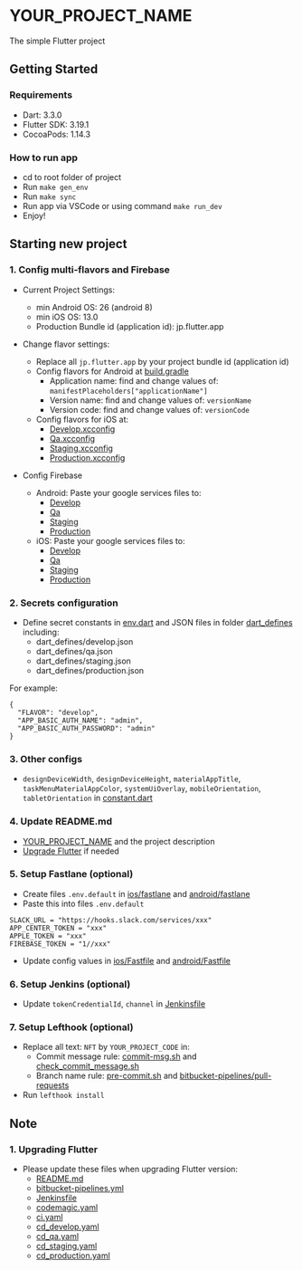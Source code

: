 # YOUR_PROJECT_NAME

The simple Flutter project

## Getting Started

### Requirements

- Dart: 3.3.0
- Flutter SDK: 3.19.1
- CocoaPods: 1.14.3

### How to run app

- cd to root folder of project
- Run `make gen_env`
- Run `make sync`
- Run app via VSCode or using command `make run_dev`
- Enjoy!

## Starting new project

### 1. Config multi-flavors and Firebase

- Current Project Settings:
    - min Android OS: 26 (android 8)
    - min iOS OS: 13.0
    - Production Bundle id (application id): jp.flutter.app

- Change flavor settings:
    - Replace all `jp.flutter.app` by your project bundle id (application id)
    - Config flavors for Android at [build.gradle](android/build.gradle)
        - Application name: find and change values of: `manifestPlaceholders["applicationName"]`
        - Version name: find and change values of: `versionName`
        - Version code: find and change values of: `versionCode`
    - Config flavors for iOS at: 
        - [Develop.xcconfig](ios/Flutter/Develop.xcconfig)
        - [Qa.xcconfig](ios/Flutter/Qa.xcconfig)
        - [Staging.xcconfig](ios/Flutter/Staging.xcconfig)
        - [Production.xcconfig](ios/Flutter/Production.xcconfig) 

- Config Firebase
    - Android: Paste your google services files to:
        - [Develop](android/app/src/develop)
        - [Qa](android/app/src/qa)
        - [Staging](android/app/src/staging)
        - [Production](android/app/src/production)
    - iOS: Paste your google services files to:
        - [Develop](ios/config/develop)
        - [Qa](ios/config/qa)
        - [Staging](ios/config/staging)
        - [Production](ios/config/production)

### 2. Secrets configuration

- Define secret constants in [env.dart](lib/common/env.dart) and JSON files in folder [dart_defines](dart_defines) including:
    - dart_defines/develop.json
    - dart_defines/qa.json
    - dart_defines/staging.json
    - dart_defines/production.json

For example:
```
{
  "FLAVOR": "develop",
  "APP_BASIC_AUTH_NAME": "admin",
  "APP_BASIC_AUTH_PASSWORD": "admin"
}
```

### 3. Other configs

- `designDeviceWidth`, `designDeviceHeight`, `materialAppTitle`, `taskMenuMaterialAppColor`, `systemUiOverlay`, `mobileOrientation`, `tabletOrientation` in [constant.dart](lib/common/constant.dart)

### 4. Update README.md

- [YOUR_PROJECT_NAME](#YOUR_PROJECT_NAME) and the project description
- [Upgrade Flutter](#upgrade-flutter) if needed

### 5. Setup Fastlane (optional)

- Create files `.env.default` in [ios/fastlane](ios/fastlane) and [android/fastlane](android/fastlane)
- Paste this into files `.env.default`
```
SLACK_URL = "https://hooks.slack.com/services/xxx"
APP_CENTER_TOKEN = "xxx"
APPLE_TOKEN = "xxx"
FIREBASE_TOKEN = "1//xxx"
```
- Update config values in [ios/Fastfile](ios/fastlane/Fastfile) and [android/Fastfile](android/fastlane/Fastfile)

### 6. Setup Jenkins (optional)

- Update `tokenCredentialId`, `channel` in [Jenkinsfile](Jenkinsfile)

### 7. Setup Lefthook (optional)

- Replace all text: `NFT` by `YOUR_PROJECT_CODE` in:
    - Commit message rule: [commit-msg.sh](.lefthook/commit-msg/commit-msg.sh) and [check_commit_message.sh](tools/check_commit_message.sh)
    - Branch name rule: [pre-commit.sh](.lefthook/pre-commit/pre-commit.sh) and [bitbucket-pipelines/pull-requests](bitbucket-pipelines.yml)
- Run `lefthook install`

## Note

### 1. Upgrading Flutter
- Please update these files when upgrading Flutter version:
    - [README.md](#requirements)
    - [bitbucket-pipelines.yml](bitbucket-pipelines.yml)
    - [Jenkinsfile](Jenkinsfile)
    - [codemagic.yaml](codemagic.yaml)
    - [ci.yaml](.github/workflows/ci.yaml)
    - [cd_develop.yaml](.github/workflows/cd_develop.yaml)
    - [cd_qa.yaml](.github/workflows/cd_qa.yaml)
    - [cd_staging.yaml](.github/workflows/cd_staging.yaml)
    - [cd_production.yaml](.github/workflows/cd_production.yaml)
